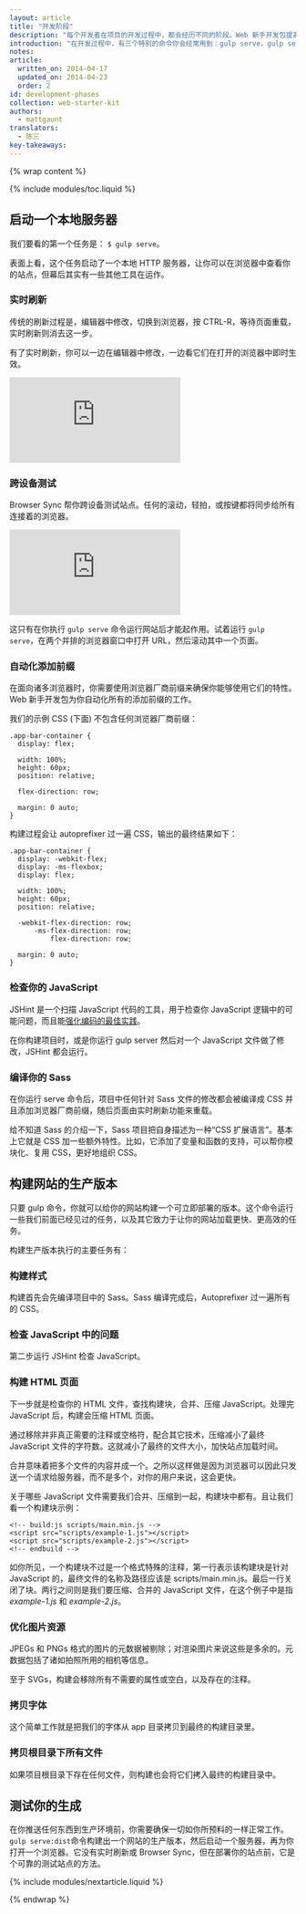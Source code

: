 ```yaml
---
layout: article
title: "开发阶段"
description: "每个开发者在项目的开发过程中，都会经历不同的阶段。Web 新手开发包提高你的效率，并简化各阶段的许多工作。"
introduction: "在开发过程中，有三个特别的命令你会经常用到：gulp serve，gulp serve:dist，和 gulp。让我们看看这每一个任务都是怎样帮助你开发站点的。"
notes:
article:
  written_on: 2014-04-17
  updated_on: 2014-04-23
  order: 2
id: development-phases
collection: web-starter-kit
authors:
  - mattgaunt
translators:
  - 陈三
key-takeaways:
---
```


{% wrap content %}

{% include modules/toc.liquid %}

## 启动一个本地服务器

我们要看的第一个任务是： `$ gulp serve`。

表面上看，这个任务启动了一个本地 HTTP 服务器，让你可以在浏览器中查看你的站点，但幕后其实有一些其他工具在运作。

### 实时刷新

传统的刷新过程是，编辑器中修改，切换到浏览器，按 CTRL-R，等待页面重载，实时刷新则消去这一步。

有了实时刷新，你可以一边在编辑器中修改，一边看它们在打开的浏览器中即时生效。

<div class="media media--video">
  <iframe src="https://www.youtube.com/embed/JE-ejS8N3YI?controls=2&amp;modestbranding=1&amp;showinfo=0&amp;utm-source=crdev-wf&amp;rel=0" frameborder="0" allowfullscreen=""></iframe>
</div>

### 跨设备测试

Browser Sync 帮你跨设备测试站点。任何的滚动，轻拍，或按键都将同步给所有连接着的浏览器。

<div class="media media--video">
  <iframe src="https://www.youtube.com/embed/RKKBIs_3svM?controls=2&amp;modestbranding=1&amp;showinfo=0&amp;utm-source=crdev-wf&amp;rel=0" frameborder="0" allowfullscreen=""></iframe>
</div>

这只有在你执行 `gulp serve` 命令运行网站后才能起作用。试着运行 `gulp serve`，在两个并排的浏览器窗口中打开 URL，然后滚动其中一个页面。


### 自动化添加前缀

在面向诸多浏览器时，你需要使用浏览器厂商前缀来确保你能够使用它们的特性。Web 新手开发包为你自动化所有的添加前缀的工作。

我们的示例 CSS (下面) 不包含任何浏览器厂商前缀：

    .app-bar-container {
      display: flex;

      width: 100%;
      height: 60px;
      position: relative;

      flex-direction: row;

      margin: 0 auto;
    }

构建过程会让 autoprefixer 过一遍 CSS，输出的最终结果如下：

    .app-bar-container {
      display: -webkit-flex;
      display: -ms-flexbox;
      display: flex;

      width: 100%;
      height: 60px;
      position: relative;

      -webkit-flex-direction: row;
          -ms-flex-direction: row;
              flex-direction: row;

      margin: 0 auto;
    }

### 检查你的 JavaScript

JSHint 是一个扫描 JavaScript 代码的工具，用于检查你 JavaScript 逻辑中的可能问题，而且能[强化编码的最佳实践](http://www.jshint.com/docs/)。

在你构建项目时，或是你运行 gulp server 然后对一个 JavaScript 文件做了修改，JSHint 都会运行。

### 编译你的 Sass

在你运行 serve 命令后，项目中任何针对 Sass 文件的修改都会被编译成 CSS 并且添加浏览器厂商前缀，随后页面由实时刷新功能来重载。

给不知道 Sass 的介绍一下，Sass 项目把自身描述为一种“CSS 扩展语言”。基本上它就是 CSS 加一些额外特性。比如，它添加了变量和函数的支持，可以帮你模块化、复用 CSS，更好地组织 CSS。

## 构建网站的生产版本

只要 gulp 命令，你就可以给你的网站构建一个可立即部署的版本。这个命令运行一些我们前面已经见过的任务，以及其它致力于让你的网站加载更快、更高效的任务。

构建生产版本执行的主要任务有：

### 构建样式

构建首先会先编译项目中的 Sass。Sass 编译完成后，Autoprefixer 过一遍所有的 CSS。

### 检查 JavaScript 中的问题

第二步运行 JSHint 检查 JavaScript。

### 构建 HTML 页面

下一步就是检查你的 HTML 文件，查找构建块，合并、压缩 JavaScript。处理完 JavaScript 后，构建会压缩 HTML 页面。

通过移除并非真正需要的注释或空格符，配合其它技术，压缩减小了最终 JavaScript 文件的字符数。这就减小了最终的文件大小，加快站点加载时间。

合并意味着把多个文件的内容并成一个。之所以这样做是因为浏览器可以因此只发送一个请求给服务器，而不是多个，对你的用户来说，这会更快。

关于哪些 JavaScript 文件需要我们合并、压缩到一起，构建块中都有。且让我们看一个构建块示例：

    <!-- build:js scripts/main.min.js -->
    <script src="scripts/example-1.js"></script>
    <script src="scripts/example-2.js"></script>
    <!-- endbuild -->

如你所见，一个构建块不过是一个格式特殊的注释，第一行表示该构建块是针对 JavaScript 的，最终文件的名称及路径应该是 scripts/main.min.js。最后一行关闭了块。两行之间则是我们要压缩、合并的 JavaScript 文件，在这个例子中是指 *example-1.js* 和 *example-2.js*。

### 优化图片资源

JPEGs 和 PNGs 格式的图片的元数据被剔除；对渲染图片来说这些是多余的。元数据包括了诸如拍照所用的相机等信息。

至于 SVGs，构建会移除所有不需要的属性或空白，以及存在的注释。

### 拷贝字体

这个简单工作就是把我们的字体从 app 目录拷贝到最终的构建目录里。

### 拷贝根目录下所有文件

如果项目根目录下存在任何文件，则构建也会将它们拷入最终的构建目录中。

## 测试你的生成

在你推送任何东西到生产环境前，你需要确保一切如你所预料的一样正常工作。`gulp serve:dist`命令构建出一个网站的生产版本，然后启动一个服务器，再为你打开一个浏览器。它没有实时刷新或 Browser Sync，但在部署你的站点前，它是个可靠的测试站点的方法。

{% include modules/nextarticle.liquid %}

{% endwrap %}
